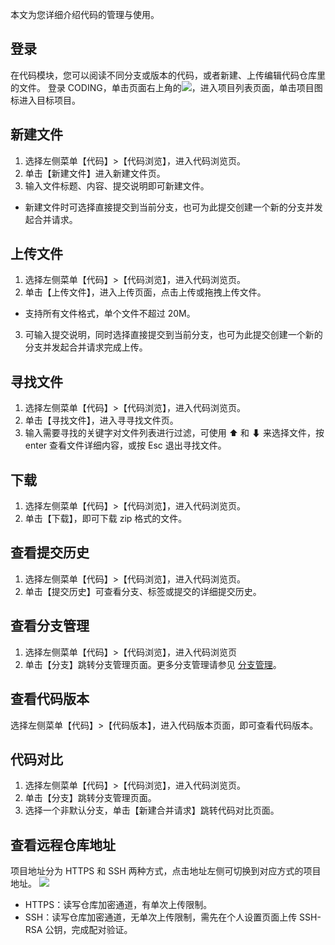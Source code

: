本文为您详细介绍代码的管理与使用。

## 登录
在代码模块，您可以阅读不同分支或版本的代码，或者新建、上传编辑代码仓库里的文件。
登录 CODING，单击页面右上角的<img src ="https://main.qcloudimg.com/raw/7531b01c25014beb2754277107fc4ab1.png" style ="margin:0">，进入项目列表页面，单击项目图标进入目标项目。


## 新建文件

1. 选择左侧菜单【代码】>【代码浏览】，进入代码浏览页。
2. 单击【新建文件】进入新建文件页。
3. 输入文件标题、内容、提交说明即可新建文件。
 - 新建文件时可选择直接提交到当前分支，也可为此提交创建一个新的分支并发起合并请求。

## 上传文件
1. 选择左侧菜单【代码】>【代码浏览】，进入代码浏览页。
2. 单击【上传文件】，进入上传页面，点击上传或拖拽上传文件。
  -  支持所有文件格式，单个文件不超过 20M。
3. 可输入提交说明，同时选择直接提交到当前分支，也可为此提交创建一个新的分支并发起合并请求完成上传。

## 寻找文件
1. 选择左侧菜单【代码】>【代码浏览】，进入代码浏览页。
2. 单击【寻找文件】，进入寻寻找文件页。
3. 输入需要寻找的关键字对文件列表进行过滤，可使用 ⬆ 和 ⬇ 来选择文件，按 enter 查看文件详细内容，或按 Esc 退出寻找文件。

## 下载
1. 选择左侧菜单【代码】>【代码浏览】，进入代码浏览页。
2. 单击【下载】，即可下载 zip 格式的文件。

## 查看提交历史
1. 选择左侧菜单【代码】>【代码浏览】，进入代码浏览页。
2. 单击【提交历史】可查看分支、标签或提交的详细提交历史。

## 查看分支管理
1. 选择左侧菜单【代码】>【代码浏览】，进入代码浏览页
2. 单击【分支】跳转分支管理页面。更多分支管理请参见 [分支管理](https://cloud.tencent.com/document/product/1112/36785)。

## 查看代码版本
选择左侧菜单【代码】>【代码版本】，进入代码版本页面，即可查看代码版本。

## 代码对比
1. 选择左侧菜单【代码】>【代码浏览】，进入代码浏览页。
2. 单击【分支】跳转分支管理页面。
3. 选择一个非默认分支，单击【新建合并请求】跳转代码对比页面。

## 查看远程仓库地址
项目地址分为 HTTPS 和 SSH 两种方式，点击地址左侧可切换到对应方式的项目地址。
![](https://main.qcloudimg.com/raw/d5dcfb142e85518da93d94c59949489c.png)
- HTTPS：读写仓库加密通道，有单次上传限制。
- SSH：读写仓库加密通道，无单次上传限制，需先在个人设置页面上传 SSH-RSA 公钥，完成配对验证。
